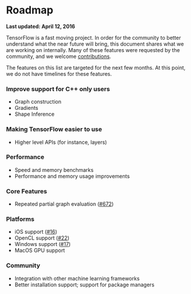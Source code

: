 # Roadmap
**Last updated: April 12, 2016**

TensorFlow is a fast moving project. In order for the community to better
understand what the near future will bring, this document shares what we are
working on internally. Many of these features were requested by the community,
and we welcome
[contributions](https://github.com/tensorflow/tensorflow/labels/contributions%20welcome).

The features on this list are targeted for the next few months. At this point,
we do not have timelines for these features.

### Improve support for C++ only users
* Graph construction
* Gradients
* Shape Inference

### Making TensorFlow easier to use
* Higher level APIs (for instance, layers)

### Performance
* Speed and memory benchmarks
* Performance and memory usage improvements

### Core Features
* Repeated partial graph evaluation ([#672](https://github.com/tensorflow/tensorflow/issues/672))

### Platforms
* iOS support ([#16](https://github.com/tensorflow/tensorflow/issues/16))
* OpenCL support ([#22](https://github.com/tensorflow/tensorflow/issues/22))
* Windows support ([#17](https://github.com/tensorflow/tensorflow/issues/17))
* MacOS GPU support

### Community
* Integration with other machine learning frameworks
* Better installation support; support for package managers
